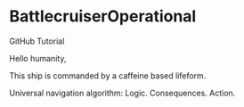 # BattlecruiserOperational

GitHub Tutorial

Hello humanity,

This ship is commanded by a caffeine based lifeform.

Universal navigation algorithm: Logic. Consequences. Action.
